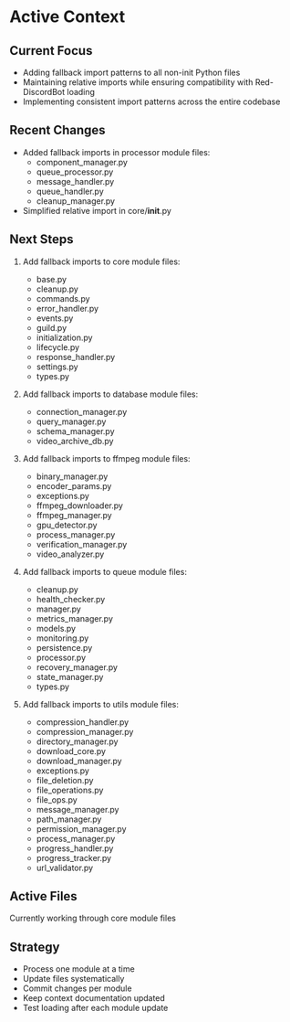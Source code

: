 # Active Context

## Current Focus
- Adding fallback import patterns to all non-init Python files
- Maintaining relative imports while ensuring compatibility with Red-DiscordBot loading
- Implementing consistent import patterns across the entire codebase

## Recent Changes
- Added fallback imports in processor module files:
  - component_manager.py
  - queue_processor.py
  - message_handler.py
  - queue_handler.py
  - cleanup_manager.py
- Simplified relative import in core/__init__.py

## Next Steps
1. Add fallback imports to core module files:
   - base.py
   - cleanup.py
   - commands.py
   - error_handler.py
   - events.py
   - guild.py
   - initialization.py
   - lifecycle.py
   - response_handler.py
   - settings.py
   - types.py

2. Add fallback imports to database module files:
   - connection_manager.py
   - query_manager.py
   - schema_manager.py
   - video_archive_db.py

3. Add fallback imports to ffmpeg module files:
   - binary_manager.py
   - encoder_params.py
   - exceptions.py
   - ffmpeg_downloader.py
   - ffmpeg_manager.py
   - gpu_detector.py
   - process_manager.py
   - verification_manager.py
   - video_analyzer.py

4. Add fallback imports to queue module files:
   - cleanup.py
   - health_checker.py
   - manager.py
   - metrics_manager.py
   - models.py
   - monitoring.py
   - persistence.py
   - processor.py
   - recovery_manager.py
   - state_manager.py
   - types.py

5. Add fallback imports to utils module files:
   - compression_handler.py
   - compression_manager.py
   - directory_manager.py
   - download_core.py
   - download_manager.py
   - exceptions.py
   - file_deletion.py
   - file_operations.py
   - file_ops.py
   - message_manager.py
   - path_manager.py
   - permission_manager.py
   - process_manager.py
   - progress_handler.py
   - progress_tracker.py
   - url_validator.py

## Active Files
Currently working through core module files

## Strategy
- Process one module at a time
- Update files systematically
- Commit changes per module
- Keep context documentation updated
- Test loading after each module update
